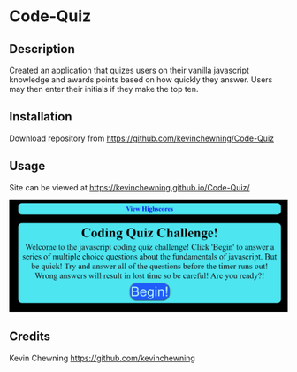 # Code-Quiz

## Description

Created an application that quizes users on their vanilla javascript knowledge and awards points based on how quickly they answer. Users may then enter their initials if they make the top ten.

## Installation

Download repository from https://github.com/kevinchewning/Code-Quiz

## Usage

Site can be viewed at https://kevinchewning.github.io/Code-Quiz/

![Site Screenshot](assets/images/cq-screenshot.JPG)

## Credits

Kevin Chewning https://github.com/kevinchewning

